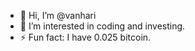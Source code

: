 - 👋 Hi, I’m @vanhari
- 👀 I’m interested in coding and investing.
- ⚡ Fun fact: I have 0.025 bitcoin.

<!---
vanhari/vanhari is a ✨ special ✨ repository because its `README.md` (this file) appears on your GitHub profile.
You can click the Preview link to take a look at your changes.
--->
